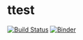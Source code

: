# ttest
[![Build Status](https://travis-ci.org/tianxia1990/ttest.svg?branch=master)](https://travis-ci.org/tianxia1990/ttest)
[![Binder](https://mybinder.org/badge.svg)](https://mybinder.org/v2/gh/tianxia1990/ttest/master?filepath=demo.ipynb)
